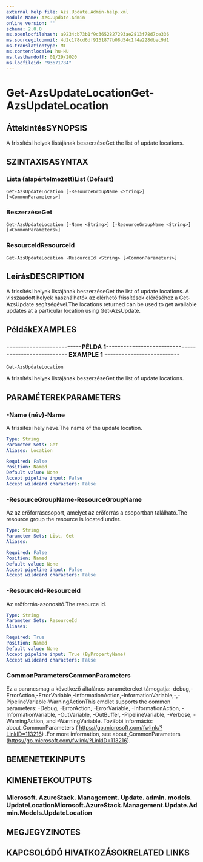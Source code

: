 ```yaml
---
external help file: Azs.Update.Admin-help.xml
Module Name: Azs.Update.Admin
online version: ''
schema: 2.0.0
ms.openlocfilehash: a9234cb73b1f9c3652827293ae2813f78d7ce336
ms.sourcegitcommit: 4d2c178cd6df9151877b08d54c1f4a228dbec9d1
ms.translationtype: MT
ms.contentlocale: hu-HU
ms.lasthandoff: 01/29/2020
ms.locfileid: "93671784"
---
```

# <span data-ttu-id="0e038-101">Get-AzsUpdateLocation</span><span class="sxs-lookup"><span data-stu-id="0e038-101">Get-AzsUpdateLocation</span></span>

## <span data-ttu-id="0e038-102">Áttekintés</span><span class="sxs-lookup"><span data-stu-id="0e038-102">SYNOPSIS</span></span>
<span data-ttu-id="0e038-103">A frissítési helyek listájának beszerzése</span><span class="sxs-lookup"><span data-stu-id="0e038-103">Get the list of update locations.</span></span>

## <span data-ttu-id="0e038-104">SZINTAXISA</span><span class="sxs-lookup"><span data-stu-id="0e038-104">SYNTAX</span></span>

### <span data-ttu-id="0e038-105">Lista (alapértelmezett)</span><span class="sxs-lookup"><span data-stu-id="0e038-105">List (Default)</span></span>
```
Get-AzsUpdateLocation [-ResourceGroupName <String>] [<CommonParameters>]
```

### <span data-ttu-id="0e038-106">Beszerzése</span><span class="sxs-lookup"><span data-stu-id="0e038-106">Get</span></span>
```
Get-AzsUpdateLocation [-Name <String>] [-ResourceGroupName <String>] [<CommonParameters>]
```

### <span data-ttu-id="0e038-107">ResourceId</span><span class="sxs-lookup"><span data-stu-id="0e038-107">ResourceId</span></span>
```
Get-AzsUpdateLocation -ResourceId <String> [<CommonParameters>]
```

## <span data-ttu-id="0e038-108">Leírás</span><span class="sxs-lookup"><span data-stu-id="0e038-108">DESCRIPTION</span></span>
<span data-ttu-id="0e038-109">A frissítési helyek listájának beszerzése</span><span class="sxs-lookup"><span data-stu-id="0e038-109">Get the list of update locations.</span></span> <span data-ttu-id="0e038-110">A visszaadott helyek használhatók az elérhető frissítések eléréséhez a Get-AzsUpdate segítségével.</span><span class="sxs-lookup"><span data-stu-id="0e038-110">The locations returned can be used to get available updates at a particular location using Get-AzsUpdate.</span></span>

## <span data-ttu-id="0e038-111">Példák</span><span class="sxs-lookup"><span data-stu-id="0e038-111">EXAMPLES</span></span>

### <span data-ttu-id="0e038-112">--------------------------PÉLDA 1--------------------------</span><span class="sxs-lookup"><span data-stu-id="0e038-112">-------------------------- EXAMPLE 1 --------------------------</span></span>
```
Get-AzsUpdateLocation
```

<span data-ttu-id="0e038-113">A frissítési helyek listájának beszerzése</span><span class="sxs-lookup"><span data-stu-id="0e038-113">Get the list of update locations.</span></span>

## <span data-ttu-id="0e038-114">PARAMÉTEREK</span><span class="sxs-lookup"><span data-stu-id="0e038-114">PARAMETERS</span></span>

### <span data-ttu-id="0e038-115">-Name (név)</span><span class="sxs-lookup"><span data-stu-id="0e038-115">-Name</span></span>
<span data-ttu-id="0e038-116">A frissítési hely neve.</span><span class="sxs-lookup"><span data-stu-id="0e038-116">The name of the update location.</span></span>

```yaml
Type: String
Parameter Sets: Get
Aliases: Location

Required: False
Position: Named
Default value: None
Accept pipeline input: False
Accept wildcard characters: False
```

### <span data-ttu-id="0e038-117">-ResourceGroupName</span><span class="sxs-lookup"><span data-stu-id="0e038-117">-ResourceGroupName</span></span>
<span data-ttu-id="0e038-118">Az az erőforráscsoport, amelyet az erőforrás a csoportban található.</span><span class="sxs-lookup"><span data-stu-id="0e038-118">The resource group the resource is located under.</span></span>

```yaml
Type: String
Parameter Sets: List, Get
Aliases: 

Required: False
Position: Named
Default value: None
Accept pipeline input: False
Accept wildcard characters: False
```

### <span data-ttu-id="0e038-119">-ResourceId</span><span class="sxs-lookup"><span data-stu-id="0e038-119">-ResourceId</span></span>
<span data-ttu-id="0e038-120">Az erőforrás-azonosító.</span><span class="sxs-lookup"><span data-stu-id="0e038-120">The resource id.</span></span>

```yaml
Type: String
Parameter Sets: ResourceId
Aliases: 

Required: True
Position: Named
Default value: None
Accept pipeline input: True (ByPropertyName)
Accept wildcard characters: False
```

### <span data-ttu-id="0e038-121">CommonParameters</span><span class="sxs-lookup"><span data-stu-id="0e038-121">CommonParameters</span></span>
<span data-ttu-id="0e038-122">Ez a parancsmag a következő általános paramétereket támogatja:-debug,-ErrorAction,-ErrorVariable,-InformationAction,-InformationVariable,-,-PipelineVariable-WarningAction</span><span class="sxs-lookup"><span data-stu-id="0e038-122">This cmdlet supports the common parameters: -Debug, -ErrorAction, -ErrorVariable, -InformationAction, -InformationVariable, -OutVariable, -OutBuffer, -PipelineVariable, -Verbose, -WarningAction, and -WarningVariable.</span></span> <span data-ttu-id="0e038-123">További információ: about_CommonParameters ( https://go.microsoft.com/fwlink/?LinkID=113216) .</span><span class="sxs-lookup"><span data-stu-id="0e038-123">For more information, see about_CommonParameters (https://go.microsoft.com/fwlink/?LinkID=113216).</span></span>

## <span data-ttu-id="0e038-124">BEMENETEK</span><span class="sxs-lookup"><span data-stu-id="0e038-124">INPUTS</span></span>

## <span data-ttu-id="0e038-125">KIMENETEK</span><span class="sxs-lookup"><span data-stu-id="0e038-125">OUTPUTS</span></span>

### <span data-ttu-id="0e038-126">Microsoft. AzureStack. Management. Update. admin. models. UpdateLocation</span><span class="sxs-lookup"><span data-stu-id="0e038-126">Microsoft.AzureStack.Management.Update.Admin.Models.UpdateLocation</span></span>

## <span data-ttu-id="0e038-127">MEGJEGYZI</span><span class="sxs-lookup"><span data-stu-id="0e038-127">NOTES</span></span>

## <span data-ttu-id="0e038-128">KAPCSOLÓDÓ HIVATKOZÁSOK</span><span class="sxs-lookup"><span data-stu-id="0e038-128">RELATED LINKS</span></span>

